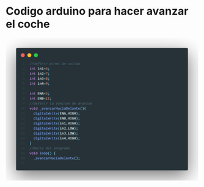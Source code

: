 # Codigo arduino para hacer avanzar el coche
![alt text](https://raw.githubusercontent.com/Angelillo15/Arduino/main/code.png)
